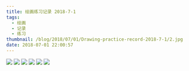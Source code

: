 ```yaml
---
title: 绘画练习记录 2018-7-1
tags:
  - 绘画
  - 记录
  - 练习
thumbnail: /blog/2018/07/01/Drawing-practice-record-2018-7-1/2.jpg
date: 2018-07-01 22:00:57
---
```



![](1.jpg)
![](2.jpg)
![](3.jpg)
![](4.jpg)
![](5.jpg)
![](6.jpg)